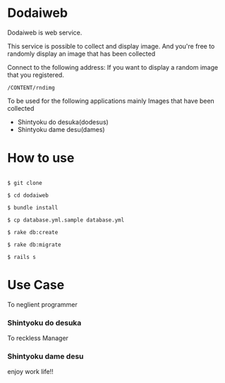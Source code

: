 # Dodaiweb

Dodaiweb is web service.

This service is possible to collect and display image. 
And you're free to randomly display an image that has been collected 

Connect to the following address: If you want to display a random image that you registered.

`/CONTENT/rndimg`

To be used for the following applications mainly Images that have been collected

* Shintyoku do desuka(dodesus)
* Shintyoku dame desu(dames)

# How to use

```

$ git clone

$ cd dodaiweb

$ bundle install

$ cp database.yml.sample database.yml

$ rake db:create

$ rake db:migrate

$ rails s

```

# Use Case

To neglient programmer

### Shintyoku do desuka

To reckless Manager

### Shintyoku dame desu

enjoy work life!!
